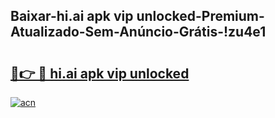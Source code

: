 
## Baixar-hi.ai apk vip unlocked-Premium-Atualizado-Sem-Anúncio-Grátis-!zu4e1

# <h2><a href="https://andorid.site?title=hi.ai_apk_vip_unlocked&ref=27">🔗👉 🔴 hi.ai apk vip unlocked</a></h2>

[![acn](https://github.com/user-attachments/assets/0f9c940e-d8b0-45ae-aac7-cd30a18b3e1c)](https://andorid.site?title=hi.ai_apk_vip_unlocked&ref=27)

